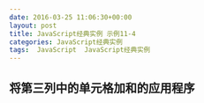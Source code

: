 ```yaml
---
date: 2016-03-25 11:06:30+00:00
layout: post
title: JavaScript经典实例 示例11-4
categories: JavaScript经典实例
tags:  JavaScript  JavaScript经典实例
---
```


将第三列中的单元格加和的应用程序
----------------

<html xmlns="http://www.w3.org/1999/xhtml" lang="en" xml:lang="en">
    <head>
        <title>Sum Table Column</title>
        <script>
            window.onload = function() {
                var table = document.querySelector('table');
                
                table.onclick = sum();
            }
            
            function sum() {
                var rows = document.getElementById('sumtable').getElementsByTagName('tr'),
                    sum = 0;
                
                //从1开始，从而跳过第一行，第一行包含了列标题
                for (var i = 1; i < rows.length; i++) {
                    sum += parseFloat(rows[i].childNodes[2].firstChild.data);
                }
                
                var blk1 = document.getElementById("result1");
                blk1.innerHTML = sum;
            } 
                        
        </script>
    </head>
    <body>
        <table id="sumtable">
            <tr>
                <th>Value 1</th><th>Value 2</th><th>Value 3</th><th>Value 4</th>
            </tr>
            <tr>
                <td>--</td><td>**</td><td>5.0</td><td>nn</td>
            </tr>
            <tr>
                <td>18.53</td><td>9.77</td><td>3.00</td><td>153.88</td>
            </tr>
            <tr>
                <td>Alaska</td><td>Montana</td><td>18.33</td><td>Missouri</td>
            </tr>
        </table>
        <div id="result1"></div>
    </body>
</html>

源码如下：

{% highlight yaml %} 
<!DOCTYPE html>
<html xmlns="http://www.w3.org/1999/xhtml" lang="en" xml:lang="en">
    <head>
        <title>Sum Table Column</title>
        <script>
            window.onload = function() {
                var table = document.querySelector('table');
                
                table.onclick = sum();
            }
            
            function sum() {
                var rows = document.getElementById('sumtable').getElementsByTagName('tr'),
                    sum = 0;
                
                //从1开始，从而跳过第一行，第一行包含了列标题
                for (var i = 1; i < rows.length; i++) {
                    sum += parseFloat(rows[i].childNodes[2].firstChild.data);
                }
                
                alert(sum);
            } 
                        
        </script>
    </head>
    <body>
        <table id="sumtable">
            <tr>
                <th>Value 1</th><th>Value 2</th><th>Value 3</th><th>Value 4</th>
            </tr>
            <tr>
                <td>--</td><td>**</td><td>5.0</td><td>nn</td>
            </tr>
            <tr>
                <td>18.53</td><td>9.77</td><td>3.00</td><td>153.88</td>
            </tr>
            <tr>
                <td>Alaska</td><td>Montana</td><td>18.33</td><td>Missouri</td>
            </tr>
        </table>
    </body>
</html>
{% endhighlight %}
